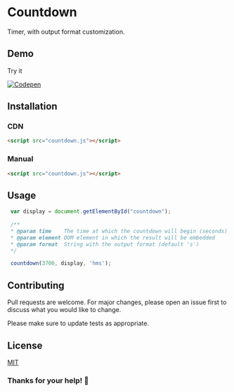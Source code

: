 # Countdown

Timer, with output format customization.

## Demo
Try it 

[![Codepen](https://user-images.githubusercontent.com/29653964/116972608-8f6bca80-acbb-11eb-98c1-8a3b19705de1.png)](https://codepen.io/adrianvillamayor/pen/KEpXLz)


## Installation

### CDN

```html
<script src="countdown.js"></script>
```
### Manual

```html
<script src="countdown.js"></script>
```

## Usage

```js
 var display = document.getElementById("countdown");
 
 /**
 * @param time    The time at which the countdown will begin (seconds)
 * @param element DOM element in which the result will be embedded
 * @param format  String with the output format (default 's')
 */

 countdown(3700, display, 'hms');
```
## Contributing
Pull requests are welcome. For major changes, please open an issue first to discuss what you would like to change.

Please make sure to update tests as appropriate.

## License
[MIT](https://github.com/AdrianVillamayor/Countdown-JavaScritp/blob/master/LICENSE)

### Thanks for your help! 🎉
